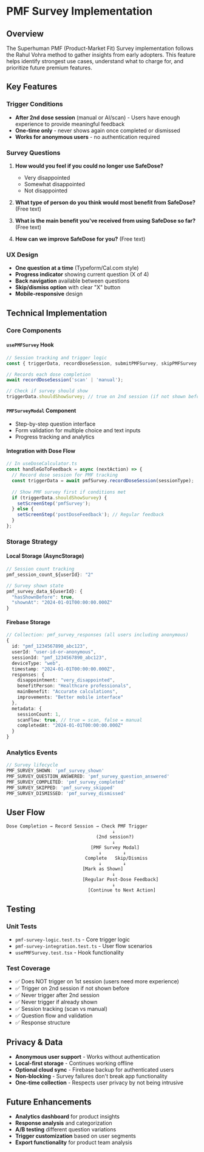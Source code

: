 # PMF Survey Implementation

## Overview

The Superhuman PMF (Product-Market Fit) Survey implementation follows the Rahul Vohra method to gather insights from early adopters. This feature helps identify strongest use cases, understand what to charge for, and prioritize future premium features.

## Key Features

### Trigger Conditions
- **After 2nd dose session** (manual or AI/scan) - Users have enough experience to provide meaningful feedback
- **One-time only** - never shows again once completed or dismissed
- **Works for anonymous users** - no authentication required

### Survey Questions
1. **How would you feel if you could no longer use SafeDose?**
   - Very disappointed
   - Somewhat disappointed  
   - Not disappointed

2. **What type of person do you think would most benefit from SafeDose?** (Free text)

3. **What is the main benefit you've received from using SafeDose so far?** (Free text)

4. **How can we improve SafeDose for you?** (Free text)

### UX Design
- **One question at a time** (Typeform/Cal.com style)
- **Progress indicator** showing current question (X of 4)
- **Back navigation** available between questions
- **Skip/dismiss option** with clear "X" button
- **Mobile-responsive** design

## Technical Implementation

### Core Components

#### `usePMFSurvey` Hook
```typescript
// Session tracking and trigger logic
const { triggerData, recordDoseSession, submitPMFSurvey, skipPMFSurvey } = usePMFSurvey();

// Records each dose completion
await recordDoseSession('scan' | 'manual');

// Check if survey should show
triggerData.shouldShowSurvey; // true on 2nd session (if not shown before)
```

#### `PMFSurveyModal` Component
- Step-by-step question interface
- Form validation for multiple choice and text inputs
- Progress tracking and analytics

#### Integration with Dose Flow
```typescript
// In useDoseCalculator.ts
const handleGoToFeedback = async (nextAction) => {
  // Record dose session for PMF tracking
  const triggerData = await pmfSurvey.recordDoseSession(sessionType);
  
  // Show PMF survey first if conditions met
  if (triggerData.shouldShowSurvey) {
    setScreenStep('pmfSurvey');
  } else {
    setScreenStep('postDoseFeedback'); // Regular feedback
  }
};
```

### Storage Strategy

#### Local Storage (AsyncStorage)
```typescript
// Session count tracking
pmf_session_count_${userId}: "2"

// Survey shown state
pmf_survey_data_${userId}: {
  "hasShownBefore": true,
  "shownAt": "2024-01-01T00:00:00.000Z"
}
```

#### Firebase Storage

```typescript
// Collection: pmf_survey_responses (all users including anonymous)
{
  id: "pmf_1234567890_abc123",
  userId: "user-id-or-anonymous",
  sessionId: "pmf_1234567890_abc123", 
  deviceType: "web",
  timestamp: "2024-01-01T00:00:00.000Z",
  responses: {
    disappointment: "very_disappointed",
    benefitPerson: "Healthcare professionals",
    mainBenefit: "Accurate calculations", 
    improvements: "Better mobile interface"
  },
  metadata: {
    sessionCount: 1,
    scanFlow: true, // true = scan, false = manual
    completedAt: "2024-01-01T00:00:00.000Z"
  }
}
```

### Analytics Events

```typescript
// Survey lifecycle
PMF_SURVEY_SHOWN: 'pmf_survey_shown'
PMF_SURVEY_QUESTION_ANSWERED: 'pmf_survey_question_answered' 
PMF_SURVEY_COMPLETED: 'pmf_survey_completed'
PMF_SURVEY_SKIPPED: 'pmf_survey_skipped'
PMF_SURVEY_DISMISSED: 'pmf_survey_dismissed'
```

## User Flow

```
Dose Completion → Record Session → Check PMF Trigger
                                       ↓
                                 (2nd session?)
                                       ↓
                               [PMF Survey Modal]
                                  ↓        ↓
                             Complete   Skip/Dismiss
                                  ↓        ↓
                            [Mark as Shown]
                                       ↓
                            [Regular Post-Dose Feedback]
                                       ↓
                              [Continue to Next Action]
```

## Testing

### Unit Tests
- `pmf-survey-logic.test.ts` - Core trigger logic
- `pmf-survey-integration.test.ts` - User flow scenarios  
- `usePMFSurvey.test.tsx` - Hook functionality

### Test Coverage
- ✅ Does NOT trigger on 1st session (users need more experience)
- ✅ Trigger on 2nd session if not shown before
- ✅ Never trigger after 2nd session
- ✅ Never trigger if already shown
- ✅ Session tracking (scan vs manual)
- ✅ Question flow and validation
- ✅ Response structure

## Privacy & Data

- **Anonymous user support** - Works without authentication
- **Local-first storage** - Continues working offline
- **Optional cloud sync** - Firebase backup for authenticated users
- **Non-blocking** - Survey failures don't break app functionality
- **One-time collection** - Respects user privacy by not being intrusive

## Future Enhancements

- **Analytics dashboard** for product insights
- **Response analysis** and categorization
- **A/B testing** different question variations
- **Trigger customization** based on user segments
- **Export functionality** for product team analysis